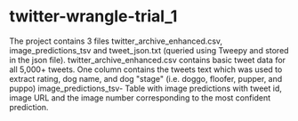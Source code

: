 # twitter-wrangle-trial_1
The project contains 3 files twitter_archive_enhanced.csv, image_predictions_tsv and tweet_json.txt (queried using Tweepy and stored in the json file).
twitter_archive_enhanced.csv contains basic tweet data for all 5,000+ tweets. One column contains the tweets text which was used to extract rating, dog name, and dog "stage" (i.e. doggo, floofer, pupper, and puppo) 
image_predictions_tsv- Table with image predictions with tweet id, image URL and the image number corresponding to the most confident prediction.
